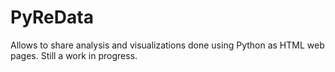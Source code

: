 # PyReData
Allows to share analysis and visualizations done using Python as HTML web pages. Still a work in progress. 
